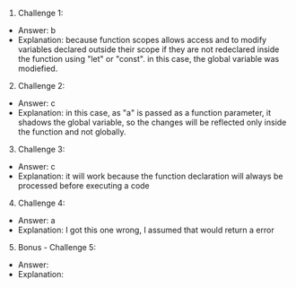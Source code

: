 1. Challenge 1:
  - Answer: b
  - Explanation: because function scopes allows access and to modify variables declared outside their scope if they are not redeclared inside the function using "let" or "const". in this case, the global variable was modiefied.


2. Challenge 2:
  - Answer: c
  - Explanation: in this case, as "a" is passed as a function parameter, it shadows the global variable, so the changes will be reflected only inside the function and not globally.


3. Challenge 3:
  - Answer: c
  - Explanation: it will work because the function declaration will always be processed before executing a code


4. Challenge 4:
  - Answer: a
  - Explanation: I got this one wrong, I assumed that would return a error


5. Bonus - Challenge 5:
  - Answer:
  - Explanation:
